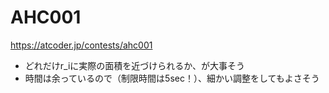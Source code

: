 # AHC001

https://atcoder.jp/contests/ahc001

* どれだけr_iに実際の面積を近づけられるか、が大事そう
* 時間は余っているので（制限時間は5sec！）、細かい調整をしてもよさそう
